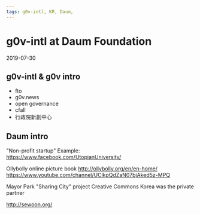 ```yaml
---
tags: g0v-intl, KR, Daum,
---
```

g0v-intl at Daum Foundation
=====

2019-07-30

## g0v-intl & g0v intro
- fto
- g0v.news
- open governance
- cfall
- 行政院新創中心

## Daum intro

"Non-profit startup"
Example: https://www.facebook.com/UtopianUniversity/

Ollybolly online picture book
http://ollybolly.org/en/en-home/
https://www.youtube.com/channel/UClkpQdZaN07bjAked5z-MPQ

Mayor Park "Sharing City" project
Creative Commons Korea was the private partner

http://sewoon.org/

